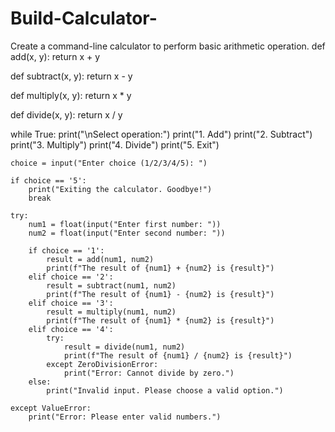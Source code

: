 # Build-Calculator-
Create a command-line calculator to perform basic arithmetic operation. 
def add(x, y):
    return x + y

def subtract(x, y):
    return x - y

def multiply(x, y):
    return x * y

def divide(x, y):
    return x / y

while True:
    print("\nSelect operation:")
    print("1. Add")
    print("2. Subtract")
    print("3. Multiply")
    print("4. Divide")
    print("5. Exit")

    choice = input("Enter choice (1/2/3/4/5): ")

    if choice == '5':
        print("Exiting the calculator. Goodbye!")
        break

    try:
        num1 = float(input("Enter first number: "))
        num2 = float(input("Enter second number: "))

        if choice == '1':
            result = add(num1, num2)
            print(f"The result of {num1} + {num2} is {result}")
        elif choice == '2':
            result = subtract(num1, num2)
            print(f"The result of {num1} - {num2} is {result}")
        elif choice == '3':
            result = multiply(num1, num2)
            print(f"The result of {num1} * {num2} is {result}")
        elif choice == '4':
            try:
                result = divide(num1, num2)
                print(f"The result of {num1} / {num2} is {result}")
            except ZeroDivisionError:
                print("Error: Cannot divide by zero.")
        else:
            print("Invalid input. Please choose a valid option.")

    except ValueError:
        print("Error: Please enter valid numbers.")
